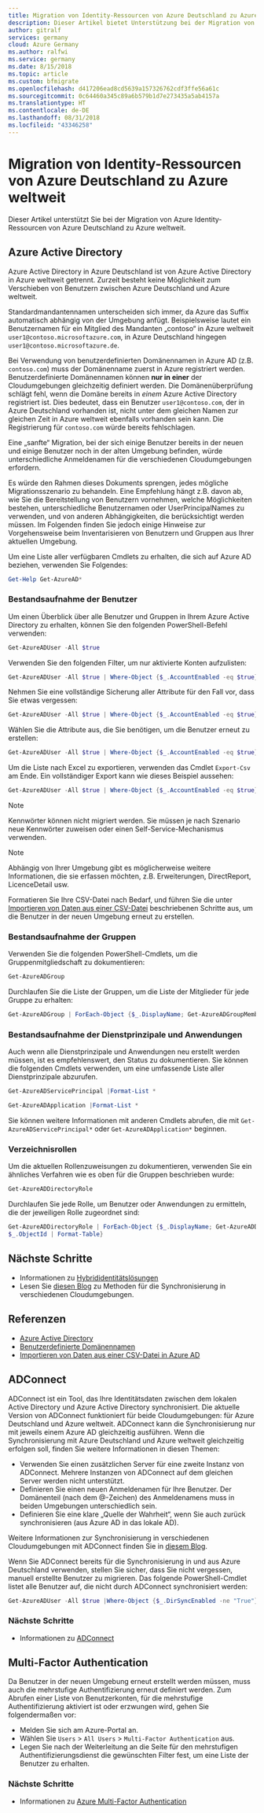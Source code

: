 ```yaml
---
title: Migration von Identity-Ressourcen von Azure Deutschland zu Azure weltweit
description: Dieser Artikel bietet Unterstützung bei der Migration von Identity-Ressourcen von Azure Deutschland zu Azure weltweit.
author: gitralf
services: germany
cloud: Azure Germany
ms.author: ralfwi
ms.service: germany
ms.date: 8/15/2018
ms.topic: article
ms.custom: bfmigrate
ms.openlocfilehash: d417206ead8cd5639a157326762cdf3ffe56a61c
ms.sourcegitcommit: 0c64460a345c89a6b579b1d7e273435a5ab4157a
ms.translationtype: HT
ms.contentlocale: de-DE
ms.lasthandoff: 08/31/2018
ms.locfileid: "43346258"
---
```

# <a name="migration-of-identity-resources-from-azure-germany-to-global-azure"></a>Migration von Identity-Ressourcen von Azure Deutschland zu Azure weltweit

Dieser Artikel unterstützt Sie bei der Migration von Azure Identity-Ressourcen von Azure Deutschland zu Azure weltweit.

## <a name="azure-active-directory"></a>Azure Active Directory

Azure Active Directory in Azure Deutschland ist von Azure Active Directory in Azure weltweit getrennt. Zurzeit besteht keine Möglichkeit zum Verschieben von Benutzern zwischen Azure Deutschland und Azure weltweit.

Standardmandantennamen unterscheiden sich immer, da Azure das Suffix automatisch abhängig von der Umgebung anfügt. Beispielsweise lautet ein Benutzernamen für ein Mitglied des Mandanten „contoso“ in Azure weltweit `user1@contoso.microsoftazure.com`, in Azure Deutschland hingegen `user1@contoso.microsoftazure.de`.

Bei Verwendung von benutzerdefinierten Domänennamen in Azure AD (z.B. `contoso.com`) muss der Domänenname zuerst in Azure registriert werden. Benutzerdefinierte Domänennamen können **nur in einer** der Cloudumgebungen gleichzeitig definiert werden. Die Domänenüberprüfung schlägt fehl, wenn die Domäne bereits in *einem* Azure Active Directory registriert ist. Dies bedeutet, dass ein Benutzer `user1@contoso.com`, der in Azure Deutschland vorhanden ist, nicht unter dem gleichen Namen zur gleichen Zeit in Azure weltweit ebenfalls vorhanden sein kann. Die Registrierung für `contoso.com` würde bereits fehlschlagen.

Eine „sanfte“ Migration, bei der sich einige Benutzer bereits in der neuen und einige Benutzer noch in der alten Umgebung befinden, würde unterschiedliche Anmeldenamen für die verschiedenen Cloudumgebungen erfordern.

Es würde den Rahmen dieses Dokuments sprengen, jedes mögliche Migrationsszenario zu behandeln. Eine Empfehlung hängt z.B. davon ab, wie Sie die Bereitstellung von Benutzern vornehmen, welche Möglichkeiten bestehen, unterschiedliche Benutzernamen oder UserPrincipalNames zu verwenden, und von anderen Abhängigkeiten, die berücksichtigt werden müssen. Im Folgenden finden Sie jedoch einige Hinweise zur Vorgehensweise beim Inventarisieren von Benutzern und Gruppen aus Ihrer aktuellen Umgebung.

Um eine Liste aller verfügbaren Cmdlets zu erhalten, die sich auf Azure AD beziehen, verwenden Sie Folgendes:

```powershell
Get-Help Get-AzureAD*
```

### <a name="inventory-of-users"></a>Bestandsaufnahme der Benutzer

Um einen Überblick über alle Benutzer und Gruppen in Ihrem Azure Active Directory zu erhalten, können Sie den folgenden PowerShell-Befehl verwenden:

```powershell
Get-AzureADUser -All $true
```

Verwenden Sie den folgenden Filter, um nur aktivierte Konten aufzulisten:

```powershell
Get-AzureADUser -All $true | Where-Object {$_.AccountEnabled -eq $true}
```

Nehmen Sie eine vollständige Sicherung aller Attribute für den Fall vor, dass Sie etwas vergessen:

```powershell
Get-AzureADUser -All $true | Where-Object {$_.AccountEnabled -eq $true} | Format-List *
```

Wählen Sie die Attribute aus, die Sie benötigen, um die Benutzer erneut zu erstellen:

```powershell
Get-AzureADUser -All $true | Where-Object {$_.AccountEnabled -eq $true} | select UserPrincipalName,DisplayName,GivenName,Surname
```

Um die Liste nach Excel zu exportieren, verwenden das Cmdlet `Export-Csv` am Ende. Ein vollständiger Export kann wie dieses Beispiel aussehen:

```powershell
Get-AzureADUser -All $true | Where-Object {$_.AccountEnabled -eq $true} | select UserPrincipalName,DisplayName,GivenName,Surname | Export-Csv -Path c:\temp\alluserUTF8.csv -Delimiter ";" -Encoding UTF8
```

> [!NOTE]
> Kennwörter können nicht migriert werden. Sie müssen je nach Szenario neue Kennwörter zuweisen oder einen Self-Service-Mechanismus verwenden.


> [!NOTE]
> Abhängig von Ihrer Umgebung gibt es möglicherweise weitere Informationen, die sie erfassen möchten, z.B. Erweiterungen, DirectReport, LicenceDetail usw.

Formatieren Sie Ihre CSV-Datei nach Bedarf, und führen Sie die unter [Importieren von Daten aus einer CSV-Datei](/powershell/azure/active-directory/importing-data.md?view=azureadps-2.0) beschriebenen Schritte aus, um die Benutzer in der neuen Umgebung erneut zu erstellen.

### <a name="inventory-of-groups"></a>Bestandsaufnahme der Gruppen

Verwenden Sie die folgenden PowerShell-Cmdlets, um die Gruppenmitgliedschaft zu dokumentieren:

```powershell
Get-AzureADGroup
```

Durchlaufen Sie die Liste der Gruppen, um die Liste der Mitglieder für jede Gruppe zu erhalten:

```powershell
Get-AzureADGroup | ForEach-Object {$_.DisplayName; Get-AzureADGroupMember -ObjectId $_.ObjectId}
```

### <a name="inventory-of-service-principals-and-applications"></a>Bestandsaufnahme der Dienstprinzipale und Anwendungen

Auch wenn alle Dienstprinzipale und Anwendungen neu erstellt werden müssen, ist es empfehlenswert, den Status zu dokumentieren. Sie können die folgenden Cmdlets verwenden, um eine umfassende Liste aller Dienstprinzipale abzurufen.

```powershell
Get-AzureADServicePrincipal |Format-List *
```

```powershell
Get-AzureADApplication |Format-List *
```

Sie können weitere Informationen mit anderen Cmdlets abrufen, die mit `Get-AzureADServicePrincipal*` oder `Get-AzureADApplication*` beginnen. 

### <a name="directory-roles"></a>Verzeichnisrollen

Um die aktuellen Rollenzuweisungen zu dokumentieren, verwenden Sie ein ähnliches Verfahren wie es oben für die Gruppen beschrieben wurde:

```powershell
Get-AzureADDirectoryRole
```

Durchlaufen Sie jede Rolle, um Benutzer oder Anwendungen zu ermitteln, die der jeweiligen Rolle zugeordnet sind:

```powershell
Get-AzureADDirectoryRole | ForEach-Object {$_.DisplayName; Get-AzureADDirectoryRoleMember -ObjectId
$_.ObjectId | Format-Table}
```



## <a name="next-steps"></a>Nächste Schritte

- Informationen zu [Hybrididentitätslösungen](../active-directory/choose-hybrid-identity-solution.md)
- Lesen Sie [diesen Blog](https://blogs.technet.microsoft.com/ralfwi/2017/01/24/using-adconnect-with-multiple-clouds/) zu Methoden für die Synchronisierung in verschiedenen Cloudumgebungen.

## <a name="references"></a>Referenzen

- [Azure Active Directory](https://docs.microsoft.com/azure/active-directory/)
- [Benutzerdefinierte Domänennamen](../active-directory/fundamentals/add-custom-domain.md)
- [Importieren von Daten aus einer CSV-Datei in Azure AD](/powershell/azure/active-directory/importing-data.md?view=azureadps-2.0)

## <a name="adconnect"></a>ADConnect

ADConnect ist ein Tool, das Ihre Identitätsdaten zwischen dem lokalen Active Directory und Azure Active Directory synchronisiert. Die aktuelle Version von ADConnect funktioniert für beide Cloudumgebungen: für Azure Deutschland und Azure weltweit. ADConnect kann die Synchronisierung nur mit jeweils einem Azure AD gleichzeitig ausführen. Wenn die Synchronisierung mit Azure Deutschland und Azure weltweit gleichzeitig erfolgen soll, finden Sie weitere Informationen in diesen Themen:

- Verwenden Sie einen zusätzlichen Server für eine zweite Instanz von ADConnect. Mehrere Instanzen von ADConnect auf dem gleichen Server werden nicht unterstützt.
- Definieren Sie einen neuen Anmeldenamen für Ihre Benutzer. Der Domänenteil (nach dem @-Zeichen) des Anmeldenamens muss in beiden Umgebungen unterschiedlich sein.
- Definieren Sie eine klare „Quelle der Wahrheit“, wenn Sie auch zurück synchronisieren (aus Azure AD in das lokale AD).

Weitere Informationen zur Synchronisierung in verschiedenen Cloudumgebungen mit ADConnect finden Sie in [diesem Blog](https://blogs.technet.microsoft.com/ralfwi/2017/01/24/using-adconnect-with-multiple-clouds/).

Wenn Sie ADConnect bereits für die Synchronisierung in und aus Azure Deutschland verwenden, stellen Sie sicher, dass Sie nicht vergessen, manuell erstellte Benutzer zu migrieren. Das folgende PowerShell-Cmdlet listet alle Benutzer auf, die nicht durch ADConnect synchronisiert werden:

```powershell
Get-AzureADUser -All $true |Where-Object {$_.DirSyncEnabled -ne "True"}
```

### <a name="next-steps"></a>Nächste Schritte

- Informationen zu [ADConnect](../active-directory/connect/active-directory-aadconnect-dirsync-deprecated.md)







## <a name="multi-factor-authentication"></a>Multi-Factor Authentication

Da Benutzer in der neuen Umgebung erneut erstellt werden müssen, muss auch die mehrstufige Authentifizierung erneut definiert werden. Zum Abrufen einer Liste von Benutzerkonten, für die mehrstufige Authentifizierung aktiviert ist oder erzwungen wird, gehen Sie folgendermaßen vor:

- Melden Sie sich am Azure-Portal an.
- Wählen Sie `Users` > `All Users` > `Multi-Factor Authentication` aus.
- Legen Sie nach der Weiterleitung an die Seite für den mehrstufigen Authentifizierungsdienst die gewünschten Filter fest, um eine Liste der Benutzer zu erhalten.

### <a name="next-steps"></a>Nächste Schritte

- Informationen zu [Azure Multi-Factor Authentication](../active-directory/authentication/howto-mfa-getstarted.md)